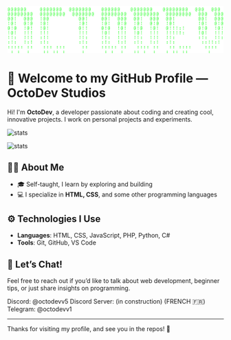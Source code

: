 ![OctoDev ASCII Art](./octodevascii.png)

# 👋 Welcome to my GitHub Profile — OctoDev Studios

Hi! I'm **OctoDev**, a developer passionate about coding and creating cool, innovative projects. I work on personal projects and experiments.

![stats](https://github-readme-stats.vercel.app/api?username=OctoDevStudios&theme=vue-dark) 

![stats](https://github-readme-stats.vercel.app/api/top-langs/?username=OctoDevStudios&theme=vue-dark)

## 👨‍💻 About Me
- 🎓 Self-taught, I learn by exploring and building
- 💻 I specialize in **HTML, CSS**, and some other programming languages

## ⚙️ Technologies I Use
- **Languages**: HTML, CSS, JavaScript, PHP, Python, C#
- **Tools**: Git, GitHub, VS Code

## 💬 Let’s Chat!
Feel free to reach out if you’d like to talk about web development, beginner tips, or just share insights on programming.

Discord: @octodevv5
Discord Server: (in construction) (FRENCH 🇫🇷)
Telegram: @octodevv1

---

Thanks for visiting my profile, and see you in the repos! 👾
